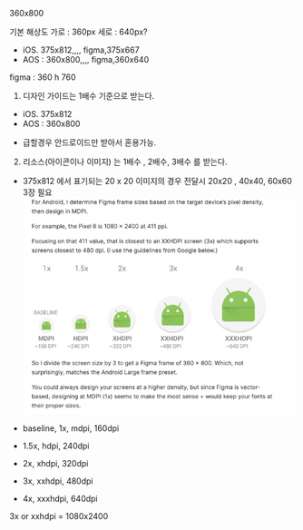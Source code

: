 

360x800


기본 해상도
가로 : 360px
세로 : 640px?


- iOS. 375x812,,,, figma,375x667
- AOS : 360x800,,,, figma,360x640



 figma : 360 h 760 

 1. 디자인 가이드는 1배수 기준으로 받는다.
 - iOS. 375x812
 - AOS : 360x800
 * 급할경우 안드로이드만 받아서 혼용가능.

2. 리소스(아이콘이나 이미지) 는 1배수 , 2배수, 3배수 를 받는다.
 - 375x812 에서 표기되는 20 x 20 이미지의 경우 전달시 20x20 , 40x40, 60x60 3장 필요
 ![screensize](./screen-size.png)

 - baseline, 1x, mdpi, 160dpi
 - 1.5x, hdpi, 240dpi
 - 2x, xhdpi, 320dpi
 - 3x, xxhdpi, 480dpi
 - 4x, xxxhdpi, 640dpi

 3x or xxhdpi = 1080x2400